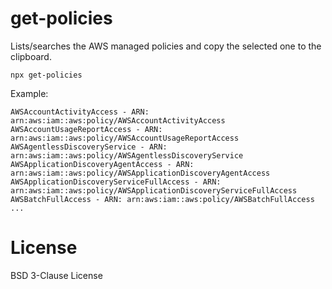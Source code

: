 # get-policies

Lists/searches the AWS managed policies and copy the selected one to the clipboard.

```
npx get-policies
```

Example:

```
AWSAccountActivityAccess - ARN: arn:aws:iam::aws:policy/AWSAccountActivityAccess
AWSAccountUsageReportAccess - ARN: arn:aws:iam::aws:policy/AWSAccountUsageReportAccess
AWSAgentlessDiscoveryService - ARN: arn:aws:iam::aws:policy/AWSAgentlessDiscoveryService
AWSApplicationDiscoveryAgentAccess - ARN: arn:aws:iam::aws:policy/AWSApplicationDiscoveryAgentAccess
AWSApplicationDiscoveryServiceFullAccess - ARN: arn:aws:iam::aws:policy/AWSApplicationDiscoveryServiceFullAccess
AWSBatchFullAccess - ARN: arn:aws:iam::aws:policy/AWSBatchFullAccess
...
```

# License

BSD 3-Clause License